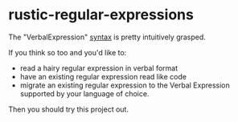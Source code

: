 # rustic-regular-expressions

The "VerbalExpression" [syntax](https://github.com/VerbalExpressions/implementation/wiki/List-of-methods-to-implement) is pretty intuitively grasped.

If you think so too and you'd like to:
- read a hairy regular expression in verbal format
- have an existing regular expression read like code
- migrate an existing regular expression to the Verbal Expression supported by your language of choice.

Then you should try this project out.